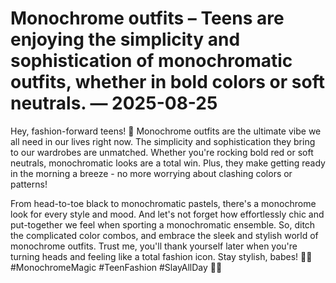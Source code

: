 # Monochrome outfits – Teens are enjoying the simplicity and sophistication of monochromatic outfits, whether in bold colors or soft neutrals. — 2025-08-25

Hey, fashion-forward teens! 🖤 Monochrome outfits are the ultimate vibe we all need in our lives right now. The simplicity and sophistication they bring to our wardrobes are unmatched. Whether you're rocking bold red or soft neutrals, monochromatic looks are a total win. Plus, they make getting ready in the morning a breeze - no more worrying about clashing colors or patterns! 

From head-to-toe black to monochromatic pastels, there's a monochrome look for every style and mood. And let's not forget how effortlessly chic and put-together we feel when sporting a monochromatic ensemble. So, ditch the complicated color combos, and embrace the sleek and stylish world of monochrome outfits. Trust me, you'll thank yourself later when you're turning heads and feeling like a total fashion icon. Stay stylish, babes! 💃🏻 #MonochromeMagic #TeenFashion #SlayAllDay 🖤✨